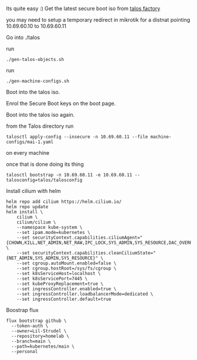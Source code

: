 Its quite easy :)
Get the latest secure boot iso from [talos factory](https://factory.talos.dev/?arch=amd64&board=undefined&cmdline-set=true&extensions=-&platform=metal&secureboot=true&target=metal)

you may need to setup a temporary redirect in mikrotik for a distnat pointing 10.69.60.10 to 10.69.60.11

Go into ./talos

run

```
./gen-talos-objects.sh
```

run

```
./gen-machine-configs.sh
```

Boot into the talos iso.

Enrol the Secure Boot keys on the boot page.

Boot into the talos iso again.

from the Talos directory run

```
talosctl apply-config --insecure -n 10.69.60.11 --file machine-configs/mai-1.yaml
```

on every machine

once that is done doing its thing

```
talosctl bootstrap -n 10.69.60.11 -e 10.69.60.11 --talosconfig=talos/talosconfig
```

Install cilium with helm

```
helm repo add cilium https://helm.cilium.io/
helm repo update
helm install \
    cilium \
    cilium/cilium \
    --namespace kube-system \
    --set ipam.mode=kubernetes \
    --set securityContext.capabilities.ciliumAgent="{CHOWN,KILL,NET_ADMIN,NET_RAW,IPC_LOCK,SYS_ADMIN,SYS_RESOURCE,DAC_OVERRIDE,FOWNER,SETGID,SETUID}" \
    --set securityContext.capabilities.cleanCiliumState="{NET_ADMIN,SYS_ADMIN,SYS_RESOURCE}" \
    --set cgroup.autoMount.enabled=false \
    --set cgroup.hostRoot=/sys/fs/cgroup \
    --set k8sServiceHost=localhost \
    --set k8sServicePort=7445 \
    --set kubeProxyReplacement=true \
    --set ingressController.enabled=true \
    --set ingressController.loadbalancerMode=dedicated \
    --set ingressController.default=true
```

Boostrap flux

```
flux bootstrap github \
  --token-auth \
  --owner=Lil-Strudel \
  --repository=homelab \
  --branch=main \
  --path=kubernetes/main \
  --personal
```
